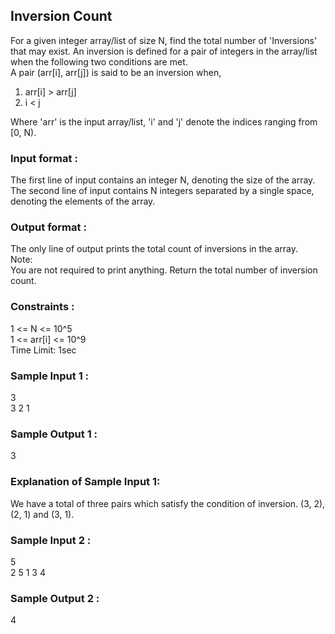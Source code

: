 ## Inversion Count
For a given integer array/list of size N, find the total number of 'Inversions' that may exist.
An inversion is defined for a pair of integers in the array/list when the following two conditions are met.<br/>
A pair (arr[i], arr[j]) is said to be an inversion when,<br/>
1. arr[i] > arr[j] <br/>
2. i < j <br/>

Where 'arr' is the input array/list, 'i' and 'j' denote the indices ranging from [0, N).
### Input format :
The first line of input contains an integer N, denoting the size of the array.<br/>
The second line of input contains N integers separated by a single space, denoting the elements of the array.
### Output format :
The only line of output prints the total count of inversions in the array.<br/>
Note:<br/>
You are not required to print anything. Return the total number of inversion count.
### Constraints :
1 <= N <= 10^5 <br/>
1 <= arr[i] <= 10^9 <br/>
Time Limit: 1sec<br/>
### Sample Input 1 :
3 <br/>
3 2 1 <br/>
### Sample Output 1 :
3
### Explanation of Sample Input 1:
We have a total of three pairs which satisfy the condition of inversion. (3, 2), (2, 1) and (3, 1).
### Sample Input 2 :
5 <br/>
2 5 1 3 4
### Sample Output 2 :
4